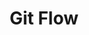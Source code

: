 ---
sidebar_position: 8
title: Git Flow
tags: [Managment, Git, Releases]
sidebar_class_name: disabled-page
---